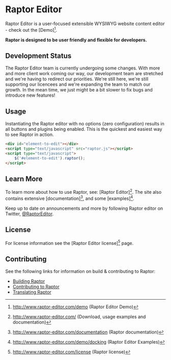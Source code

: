 Raptor Editor
===

Raptor Editor is a user-focused extensible WYSIWYG website content editor - check out the [Demo][^4].

**Raptor is designed to be user friendly and flexible for developers.**

Development Status
---

The Raptor Editor team is currently undergoing some changes. With more and more client work coming our way, our development team are stretched and we're having to redirect our priorities. We're still here, we're still supporting our licencees and we're expanding the team to match our growth. In the mean time, we just might be a bit slower to fix bugs and introduce new features!

Usage
---

Instantiating the Raptor editor with no options (zero configuration) results in all buttons and plugins being enabled.
This is the quickest and easiest way to see Raptor in action.

```HTML
<div id="element-to-edit"></div>
<script type="text/javascript" src="raptor.js"></script>
<script type="text/javascript">
    $('#element-to-edit').raptor();
</script>
```

Learn More
---
To learn more about how to use Raptor, see: [Raptor Editor][^1].
The site also contains extensive [documentation][^2], and some [examples][^5].

Keep up to date on announcements and more by following Raptor editor on Twitter, [@RaptorEditor](http://twitter.com/raptoreditor).

License
---
For license information see the  [Raptor Editor license][^3] page.

Contributing
---
See the following links for information on build &amp; contributing to Raptor:

* [Building Raptor](https://github.com/PANmedia/raptor-editor/wiki/Building-and-Running-from-Source)
* [Contributing to Raptor](http://www.raptor-editor.com/documentation/contributing)
* [Translating Raptor](http://www.raptor-editor.com/documentation/contributing/translations)

[^1]: http://www.raptor-editor.com/ (Download, usage examples and documentation)
[^2]: http://www.raptor-editor.com/documentation (Raptor documentation)
[^3]: http://www.raptor-editor.com/license (Raptor license)
[^4]: http://www.raptor-editor.com/demo (Raptor Editor Demo)
[^5]: http://www.raptor-editor.com/demo/docking (Raptor Editor Examples)
